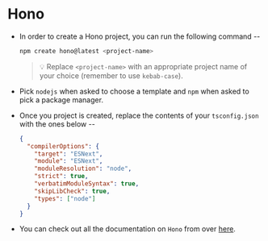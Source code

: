 # Hono

- In order to create a Hono project, you can run the following command --

  ```bash
  npm create hono@latest <project-name>
  ```

  > 💡 Replace `<project-name>` with an appropriate project name of your choice (remember to use `kebab-case`).

- Pick `nodejs` when asked to choose a template and `npm` when asked to pick a package manager.

- Once you project is created, replace the contents of your `tsconfig.json` with the ones below --

  ```json
  {
    "compilerOptions": {
      "target": "ESNext",
      "module": "ESNext",
      "moduleResolution": "node",
      "strict": true,
      "verbatimModuleSyntax": true,
      "skipLibCheck": true,
      "types": ["node"]
    }
  }
  ```

- You can check out all the documentation on `Hono` from over [here](https://hono.dev/docs/api/hono).
